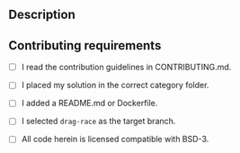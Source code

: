 ## Description

<!--
Add your description yere.
-->

## Contributing requirements
<!--
Make sure your PR conforms to the requirements set out in CONTRIBUTING.md:
-->

* [ ] I read the contribution guidelines in CONTRIBUTING.md.
* [ ] I placed my solution in the correct category folder.
* [ ] I added a README.md or Dockerfile.
* [ ] I selected `drag-race` as the target branch.
* [ ] All code herein is licensed compatible with BSD-3.

